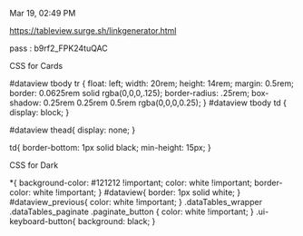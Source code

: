 Mar 19, 02:49 PM

https://tableview.surge.sh/linkgenerator.html

pass : b9rf2_FPK24tuQAC


CSS for Cards

#dataview tbody tr {
float: left;
width: 20rem;
height: 14rem;
margin: 0.5rem;
border: 0.0625rem solid rgba(0,0,0,.125);
border-radius: .25rem;
box-shadow: 0.25rem 0.25rem 0.5rem rgba(0,0,0,0.25);
}
#dataview tbody td {
display: block;
}

#dataview thead{
display: none;
}

td{
border-bottom: 1px solid black;
min-height: 15px;
}

CSS for Dark

*{
background-color: #121212 !important;
color: white !important;
border-color: white !important;
}
#dataview{
border: 1px solid white;
}
#dataview_previous{
color: white !important;
}
.dataTables_wrapper .dataTables_paginate .paginate_button {
color: white !important;
}
.ui-keyboard-button{
background: black;
}
